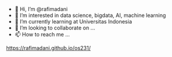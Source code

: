 - 👋 Hi, I’m @rafimadani
- 👀 I’m interested in data science, bigdata, AI, machine learning
- 🌱 I’m currently learning at Universitas Indonesia
- 💞️ I’m looking to collaborate on ...
- 📫 How to reach me ...

https://rafimadani.github.io/os231/
<!---
rafimadani/rafimadani is a ✨ special ✨ repository because its `README.md` (this file) appears on your GitHub profile.
You can click the Preview link to take a look at your changes.
--->
